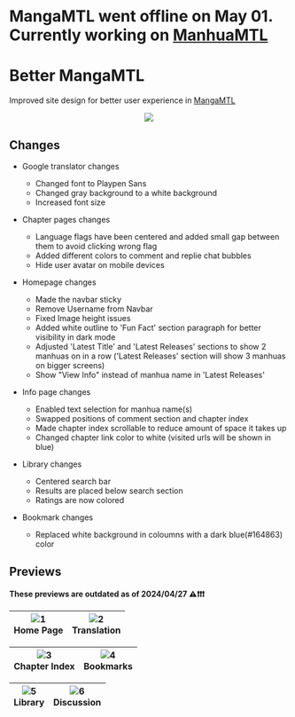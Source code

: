 # MangaMTL went offline on May 01. Currently working on [ManhuaMTL](https://github.com/Itz-fork/ManhuaMTL)

# Better MangaMTL
Improved site design for better user experience in [MangaMTL](https://mangamtl.com/)

<p align="center">
  <a href="https://userstyles.world/style/12688/mangamtl-custom-text"><img src="https://img.shields.io/badge/Install%20it!-152030?style=for-the-badge&logo=stylus&logoColor=white"></a>
</p>

## Changes
- Google translator changes
  - Changed font to Playpen Sans
  - Changed gray background to a white background
  - Increased font size

- Chapter pages changes
  - Language flags have been centered and added small gap between them to avoid clicking wrong flag 
  - Added different colors to comment and replie chat bubbles
  - Hide user avatar on mobile devices

- Homepage changes
  - Made the navbar sticky
  - Remove Username from Navbar
  - Fixed Image height issues
  - Added white outline to 'Fun Fact' section paragraph for better visibility in dark mode
  - Adjusted 'Latest Title' and 'Latest Releases' sections to show 2 manhuas on in a row ('Latest Releases' section will show 3 manhuas on bigger screens)
  - Show "View Info" instead of manhua name in 'Latest Releases'

- Info page changes
  - Enabled text selection for manhua name(s)
  - Swapped positions of comment section and chapter index
  - Made chapter index scrollable to reduce amount of space it takes up
  - Changed chapter link color to white (visited urls will be shown in blue)

- Library changes
  - Centered search bar
  - Results are placed below search section
  - Ratings are now colored

- Bookmark changes
  - Replaced white background in coloumns with a dark blue(#164863) color

## Previews
**These previews are outdated as of 2024/04/27 ⚠️❗❗❗**

|![1](https://github.com/Itz-fork/MangaMTL-Userstyle/assets/77770753/74c03e4e-bca4-4730-b20c-b58265944873)<br>Home Page|![2](https://github.com/Itz-fork/MangaMTL-Userstyle/assets/77770753/fe7f7e1a-8b78-45f1-b9cd-baf020f02d06)<br>Translation|
|:-:|:-:|

|![3](https://github.com/Itz-fork/MangaMTL-Userstyle/assets/77770753/1779462f-6095-49a4-998a-591c1244d69c)<br>Chapter Index|![4](https://github.com/Itz-fork/MangaMTL-Userstyle/assets/77770753/e5489fca-ce93-4dca-b9a3-42cfc88b7463)<br>Bookmarks|
|:-:|:-:|

|![5](https://github.com/Itz-fork/MangaMTL-Userstyle/assets/77770753/3bbeedac-0ca5-4935-a285-77a58fe2e992)<br>Library|![6](https://github.com/Itz-fork/MangaMTL-Userstyle/assets/77770753/3e8c7d54-11a3-42c0-ae57-a59c66a02f03)<br>Discussion|
|:-:|:-:|
